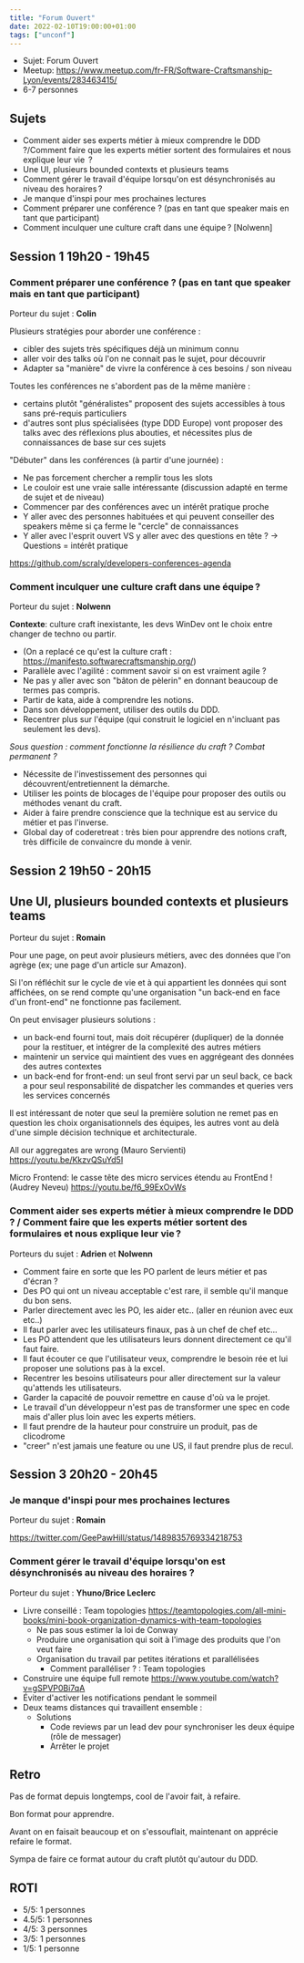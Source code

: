 ```yaml
---
title: "Forum Ouvert"
date: 2022-02-10T19:00:00+01:00
tags: ["unconf"]
---
```


- Sujet: Forum Ouvert
- Meetup: https://www.meetup.com/fr-FR/Software-Craftsmanship-Lyon/events/283463415/
- 6-7 personnes

## Sujets

- Comment aider ses experts métier à mieux comprendre le DDD ?/Comment faire que les experts métier sortent des formulaires et nous explique leur vie  ?
- Une UI, plusieurs bounded contexts et plusieurs teams
- Comment gérer le travail d'équipe lorsqu'on est désynchronisés au niveau des horaires ?
- Je manque d'inspi pour mes prochaines lectures
- Comment préparer une conférence ? (pas en tant que speaker mais en tant que participant)
- Comment inculquer une culture craft dans une équipe ? [Nolwenn]

## Session 1 19h20 - 19h45

### Comment préparer une conférence ? (pas en tant que speaker mais en tant que participant)

Porteur du sujet : **Colin**

Plusieurs stratégies pour aborder une conférence :
- cibler des sujets très spécifiques déjà un minimum connu
- aller voir des talks où l'on ne connait pas le sujet, pour découvrir
- Adapter sa "manière" de vivre la conférence à ces besoins / son niveau

Toutes les conférences ne s'abordent pas de la même manière :
- certains plutôt "généralistes" proposent des sujets accessibles à tous sans pré-requis particuliers
- d'autres sont plus spécialisées (type DDD Europe) vont proposer des talks avec des réflexions plus abouties, et nécessites plus de connaissances de base sur ces sujets

"Débuter" dans les conférences (à partir d'une journée) :
- Ne pas forcement chercher a remplir tous les slots
- Le couloir est une vraie salle intéressante (discussion adapté en terme de sujet et de niveau)
- Commencer par des conférences avec un intérêt pratique proche
- Y aller avec des personnes habituées et qui peuvent conseiller des speakers même si ça ferme le "cercle" de connaissances
- Y aller avec l'esprit ouvert VS y aller avec des questions en tête ? -> Questions = intérêt pratique

https://github.com/scraly/developers-conferences-agenda

### Comment inculquer une culture craft dans une équipe ?

Porteur du sujet : **Nolwenn**

**Contexte**: culture craft inexistante, les devs WinDev ont le choix entre changer de techno ou partir.

- (On a replacé ce qu'est la culture craft : https://manifesto.softwarecraftsmanship.org/)
- Parallèle avec l'agilité : comment savoir si on est vraiment agile ?
- Ne pas y aller avec son "bâton de pèlerin" en donnant beaucoup de termes pas compris.
- Partir de kata, aide à comprendre les notions.
- Dans son développement, utiliser des outils du DDD.
- Recentrer plus sur l'équipe (qui construit le logiciel en n'incluant pas seulement les devs).

*Sous question : comment fonctionne la résilience du craft ? Combat permanent ?*

- Nécessite de l'investissement des personnes qui découvrent/entretiennent la démarche.
- Utiliser les points de blocages de l'équipe pour proposer des outils ou méthodes venant du craft.
- Aider à faire prendre conscience que la technique est au service du métier et pas l'inverse.
- Global day of coderetreat : très bien pour apprendre des notions craft, très difficile de convaincre du monde à venir.

## Session 2 19h50 - 20h15

## Une UI, plusieurs bounded contexts et plusieurs teams

Porteur du sujet : **Romain**

Pour une page, on peut avoir plusieurs métiers, avec des données que l'on agrège (ex; une page d'un article sur Amazon).

Si l'on réfléchit sur le cycle de vie et à qui appartient les données qui sont affichées, on se rend compte qu'une organisation "un back-end en face d'un front-end" ne fonctionne pas facilement.

On peut envisager plusieurs solutions :
- un back-end fourni tout, mais doit récupérer (dupliquer) de la donnée pour la restituer, et intégrer de la complexité des autres métiers
- maintenir un service qui maintient des vues en aggrégeant des données des autres contextes
- un back-end for front-end: un seul front servi par un seul back, ce back a pour seul responsabilité de dispatcher les commandes et queries vers les services concernés

Il est intéressant de noter que seul la première solution ne remet pas en question les choix organisationnels des équipes, les autres vont au delà d'une simple décision technique et architecturale.

All our aggregates are wrong (Mauro Servienti) https://youtu.be/KkzvQSuYd5I

Micro Frontend: le casse tête des micro services étendu au FrontEnd ! (Audrey Neveu)
https://youtu.be/f6_99ExOvWs

### Comment aider ses experts métier à mieux comprendre le DDD ? / Comment faire que les experts métier sortent des formulaires et nous explique leur vie ?

Porteurs du sujet : **Adrien** et **Nolwenn**

- Comment faire en sorte que les PO parlent de leurs métier et pas d'écran ?
- Des PO qui ont un niveau acceptable c'est rare, il semble qu'il manque du bon sens.
- Parler directement avec les PO, les aider etc.. (aller en réunion avec eux etc..)
- Il faut parler avec les utilisateurs finaux, pas à un chef de chef etc...
- Les PO attendent que les utilisateurs leurs donnent directement ce qu'il faut faire.
- Il faut écouter ce que l'utilisateur veux, comprendre le besoin rée et lui proposer une solutions pas à la excel.
- Recentrer les besoins utilisateurs pour aller directement sur la valeur qu'attends les utilisateurs.
- Garder la capacité de pouvoir remettre en cause d'où va le projet.
- Le travail d'un développeur n'est pas de transformer une spec en code mais d'aller plus loin avec les experts métiers.
- Il faut prendre de la hauteur pour construire un produit, pas de clicodrome
- "creer" n'est jamais une feature ou une US, il faut prendre plus de recul.

## Session 3 20h20 - 20h45

### Je manque d'inspi pour mes prochaines lectures

Porteur du sujet : **Romain**

https://twitter.com/GeePawHill/status/1489835769334218753

### Comment gérer le travail d'équipe lorsqu'on est désynchronisés au niveau des horaires ?

Porteur du sujet : **Yhuno/Brice Leclerc**

* Livre conseillé : Team topologies https://teamtopologies.com/all-mini-books/mini-book-organization-dynamics-with-team-topologies
  * Ne pas sous estimer la loi de Conway
  * Produire une organisation qui soit à l'image des produits que l'on veut faire
  * Organisation du travail par petites itérations et parallélisées
    * Comment paralléliser ? : Team topologies
* Construire une équipe full remote https://www.youtube.com/watch?v=gSPVP0Bi7qA
* Éviter d'activer les notifications pendant le sommeil
* Deux teams distances qui travaillent ensemble :
  * Solutions
    * Code reviews par un lead dev pour synchroniser les deux équipe (rôle de messager)
    * Arrêter le projet

## Retro

Pas de format depuis longtemps, cool de l'avoir fait, à refaire.

Bon format pour apprendre.

Avant on en faisait beaucoup et on s'essouflait, maintenant on apprécie refaire le format.

Sympa de faire ce format autour du craft plutôt qu'autour du DDD.

## ROTI

- 5/5: 1 personnes
- 4.5/5: 1 personnes
- 4/5: 3 personnes
- 3/5: 1 personnes
- 1/5: 1 personne
